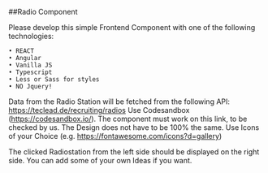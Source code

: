 ##Radio Component 

Please develop this simple Frontend Component with one of the following technologies:

    • REACT
    • Angular
    • Vanilla JS
    • Typescript
    • Less or Sass for styles
    • NO Jquery!

Data from the Radio Station will be fetched from the following API: https://teclead.de/recruiting/radios
Use Codesandbox (https://codesandbox.io/). The component must work on this link, to be checked by us. The Design does not have to be 100% the same.
Use Icons of your Choice (e.g. https://fontawesome.com/icons?d=gallery)

The clicked Radiostation from the left side should be displayed on the right side. You can add some of your own Ideas if you want.